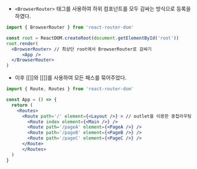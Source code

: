 - `<BrowserRouter>` 태그를 사용하여 하위 컴포넌트를 모두 감싸는 방식으로 등록을 하였다.

```jsx
import { BrowserRouter } from 'react-router-dom'

const root = ReactDOM.createRoot(document.getElementById('root'))
root.render(
  <BrowserRouter> // 최상단 root에서 BrowserRouter로 감싸기
      <App /> 
  </BrowserRouter>
)
```

- 이후 [[<Routes>]]와 [[<Route>]]를 사용하여 모든 패스를 묶어주었다.

```jsx
import { Route, Routes } from 'react-router-dom'

const App = () => {
  return (
    <Routes>
      <Route path='/' element={<Layout />} > // outlet을 이용한 중첩라우팅
        <Route index element={<Main />} /> 
        <Route path='/pageA' element={<PageA />} />
        <Route path='/pageB' element={<PageB />} />
        <Route path='/pageC' element={<PageC />} />
      </Route>
      </Routes>
  )
}
```
